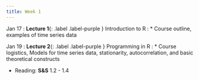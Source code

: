 ```yaml
---
title: Week 1
---
```


Jan 17
: **Lecture 1**{: .label .label-purple } Introduction to R
: * Course outline, examples of time series data

Jan 19
: **Lecture 2**{: .label .label-purple } Programming in R
: * Course logistics, Models for time series data, stationarity, autocorrelation, and basic theoretical constructs
  * Reading: **S&S** 1.2 - 1.4